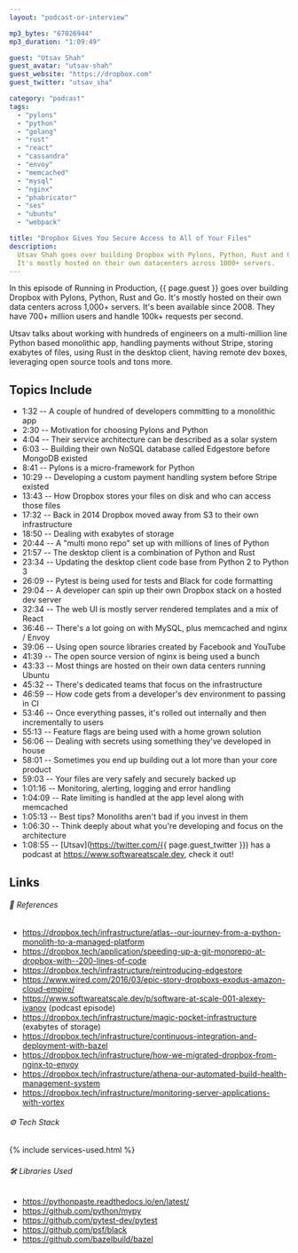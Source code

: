 ```yaml
---
layout: "podcast-or-interview"

mp3_bytes: "67026944"
mp3_duration: "1:09:49"

guest: "Utsav Shah"
guest_avatar: "utsav-shah"
guest_website: "https://dropbox.com"
guest_twitter: "utsav_sha"

category: "podcast"
tags:
  - "pylons"
  - "python"
  - "golang"
  - "rust"
  - "react"
  - "cassandra"
  - "envoy"
  - "memcached"
  - "mysql"
  - "nginx"
  - "phabricator"
  - "ses"
  - "ubuntu"
  - "webpack"

title: "Dropbox Gives You Secure Access to All of Your Files"
description:
  Utsav Shah goes over building Dropbox with Pylons, Python, Rust and Go.
  It's mostly hosted on their own datacenters across 1000+ servers.
---
```


In this episode of Running in Production, {{ page.guest }} goes over building
Dropbox with Pylons, Python, Rust and Go. It's mostly hosted on their own
data centers across 1,000+ servers. It's been available since 2008. They have
700+ million users and handle 100k+ requests per second.

Utsav talks about working with hundreds of engineers on a multi-million line
Python based monolithic app, handling payments without Stripe, storing exabytes
of files, using Rust in the desktop client, having remote dev boxes, leveraging
open source tools and tons more.

## Topics Include

- 1:32 -- A couple of hundred of developers committing to a monolithic app
- 2:30 -- Motivation for choosing Pylons and Python
- 4:04 -- Their service architecture can be described as a solar system
- 6:03 -- Building their own NoSQL database called Edgestore before MongoDB existed
- 8:41 -- Pylons is a micro-framework for Python
- 10:29 -- Developing a custom payment handling system before Stripe existed
- 13:43 -- How Dropbox stores your files on disk and who can access those files
- 17:32 -- Back in 2014 Dropbox moved away from S3 to their own infrastructure
- 18:50 -- Dealing with exabytes of storage
- 20:44 -- A "multi mono repo" set up with millions of lines of Python
- 21:57 -- The desktop client is a combination of Python and Rust
- 23:34 -- Updating the desktop client code base from Python 2 to Python 3
- 26:09 -- Pytest is being used for tests and Black for code formatting
- 29:04 -- A developer can spin up their own Dropbox stack on a hosted dev server
- 32:34 -- The web UI is mostly server rendered templates and a mix of React
- 36:46 -- There's a lot going on with MySQL, plus memcached and nginx / Envoy
- 39:06 -- Using open source libraries created by Facebook and YouTube
- 41:39 -- The open source version of nginx is being used a bunch
- 43:33 -- Most things are hosted on their own data centers running Ubuntu
- 45:32 -- There's dedicated teams that focus on the infrastructure
- 46:59 -- How code gets from a developer's dev environment to passing in CI
- 53:46 -- Once everything passes, it's rolled out internally and then incrementally to users
- 55:13 -- Feature flags are being used with a home grown solution
- 56:06 -- Dealing with secrets using something they've developed in house
- 58:01 -- Sometimes you end up building out a lot more than your core product
- 59:03 -- Your files are very safely and securely backed up
- 1:01:16 -- Monitoring, alerting, logging and error handling
- 1:04:09 -- Rate limiting is handled at the app level along with memcached
- 1:05:13 -- Best tips? Monoliths aren't bad if you invest in them
- 1:06:30 -- Think deeply about what you're developing and focus on the architecture
- 1:08:55 -- [Utsav](https://twitter.com/{{ page.guest_twitter }}) has a podcast at <https://www.softwareatscale.dev>, check it out!

## Links

###### 📄 References

- <https://dropbox.tech/infrastructure/atlas--our-journey-from-a-python-monolith-to-a-managed-platform>
- <https://dropbox.tech/application/speeding-up-a-git-monorepo-at-dropbox-with--200-lines-of-code>
- <https://dropbox.tech/infrastructure/reintroducing-edgestore>
- <https://www.wired.com/2016/03/epic-story-dropboxs-exodus-amazon-cloud-empire/>
- <https://www.softwareatscale.dev/p/software-at-scale-001-alexey-ivanov> (podcast episode)
- <https://dropbox.tech/infrastructure/magic-pocket-infrastructure> (exabytes of storage)
- <https://dropbox.tech/infrastructure/continuous-integration-and-deployment-with-bazel>
- <https://dropbox.tech/infrastructure/how-we-migrated-dropbox-from-nginx-to-envoy>
- <https://dropbox.tech/infrastructure/athena-our-automated-build-health-management-system>
- <https://dropbox.tech/infrastructure/monitoring-server-applications-with-vortex>

###### ⚙️ Tech Stack

{% include services-used.html %}

###### 🛠 Libraries Used

- <https://pythonpaste.readthedocs.io/en/latest/>
- <https://github.com/python/mypy>
- <https://github.com/pytest-dev/pytest>
- <https://github.com/psf/black>
- <https://github.com/bazelbuild/bazel>
